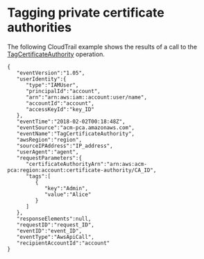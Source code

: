 # Tagging private certificate authorities<a name="CT-TagPCA"></a>

The following CloudTrail example shows the results of a call to the [TagCertificateAuthority](https://docs.aws.amazon.com/acm-pca/latest/APIReference/API_TagCertificateAuthority.html) operation\.

```
{
   "eventVersion":"1.05",
   "userIdentity":{
      "type":"IAMUser",
      "principalId":"account",
      "arn":"arn:aws:iam::account:user/name",
      "accountId":"account",
      "accessKeyId":"key_ID"
   },
   "eventTime":"2018-02-02T00:18:48Z",
   "eventSource":"acm-pca.amazonaws.com",
   "eventName":"TagCertificateAuthority",
   "awsRegion":"region",
   "sourceIPAddress":"IP_address",
   "userAgent":"agent",
   "requestParameters":{
      "certificateAuthorityArn":"arn:aws:acm-pca:region:account:certificate-authority/CA_ID",
      "tags":[
         {
            "key":"Admin",
            "value":"Alice"
         }
      ]
   },
   "responseElements":null,
   "requestID":"request_ID",
   "eventID":"event_ID",
   "eventType":"AwsApiCall",
   "recipientAccountId":"account"
}
```